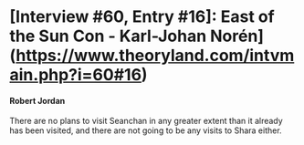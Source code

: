 # [Interview #60, Entry #16]: East of the Sun Con - Karl-Johan Norén](https://www.theoryland.com/intvmain.php?i=60#16)

#### Robert Jordan

There are no plans to visit Seanchan in any greater extent than it already has been visited, and there are not going to be any visits to Shara either.

